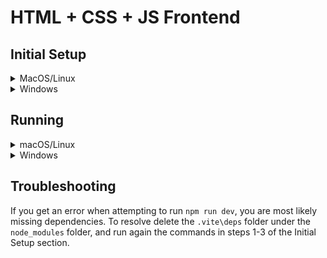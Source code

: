 # HTML + CSS + JS Frontend 
## Initial Setup
<details> 

<summary>MacOS/Linux</summary>

> 
> 1. Create a Virtual Environment
> ```
> fnm env | Out-String | Invoke-Expression
> ``` 
> 2. Navigate to Project's Front-end Folder
> ```
> cd client
> ``` 
> 3. Install Dependencies
> ```
> npm install
> npm install react-router-dom
> npm install axios
> npm install react-tinder-card
> npm install @react-spring/web
> npm install react-modal
> ```
> Once all information is installed you can move on to the [running](#running) section

</details>

<details> 
<summary>Windows</summary>

> 
> 1. Create a Virtual Environment
> ```
> fnm env | Out-String | Invoke-Expression
> ``` 
> 2. Navigate to Project's Front-end Folder
> ```
> cd client
> ``` 
> 3. Install Dependencies
> ```
> npm install
> npm install react-router-dom
> ```
> Once all information is installed you can move on to the [running](#running) section

</details>  

## Running

<details> 
<summary>macOS/Linux</summary>

> 
> 1. Activate Your Local Host
> ```
> npm run dev
> ``` 
> 2. (Optional) Stop Local Host
> ```
> Ctrl + C
> Type "Y" at Stop Batch Prompt
> ```

</details>

<details> 
<summary>Windows</summary>

> 
> 1. Activate Your Local Host
> ```
> npm run dev
> ``` 
> 2. (Optional) Stop Local Host
> ```
> Ctrl + C
> Type "Y" at Stop Batch Prompt
> ```

</details>  

## Troubleshooting
If you get an error when attempting to run `npm run dev`, you are most likely missing dependencies. To resolve delete the `.vite\deps` folder under the `node_modules` folder, and run again the commands in steps 1-3 of the Initial Setup section.
